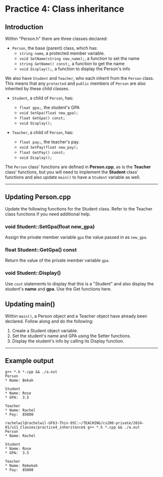 # Practice 4: Class inheritance

## Introduction

Within "Person.h" there are three classes declared:

- `Person`, the base (parent) class, which has:
    - `string name`, a protected member variable.
    - `void SetName(string new_name);`, a function to set the name
    - `string GetName() const;`, a function to get the name
    - `void Display();`, a function to display the Person's info

We also have `Student` and `Teacher`, who each inherit from the `Person` class. This means that any `protected` and `public` members of `Person` are also inherited by these child classes.

- `Student`, a child of `Person`, has:
    - `float gpa;`, the student's GPA
    - `void SetGpa(float new_gpa);`
    - `float GetGpa() const;`
    - `void Display();`

- `Teacher`, a child of `Person`, has:
    - `float pay;`, the teacher's pay.
    - `void SetPay(float new_pay);`
    - `float GetPay() const;`
    - `void Display();`

The `Person` class' functions are defined in **Person.cpp**, as is the **Teacher** class' functions, but you will need to implement the **Student** class' functions and also update `main()` to have a `Student` variable as well.

-------------------------------------------------------------------------------

## Updating Person.cpp

Update the following functions for the Student class. Refer to the Teacher class functions if you need additional help.

### void Student::SetGpa(float new_gpa)

Assign the private member variable `gpa` the value passed in as `new_gpa`.

### float Student::GetGpa() const

Return the value of the private member variable `gpa`.

### void Student::Display()

Use `cout` statements to display that this is a "Student" and
also display the student's **name** and **gpa**. Use the Get functions here.

## Updating main()

Within `main()`, a Person object and a Teacher object have already been declared. Follow along and do the following:

1. Create a Student object variable.
2. Set the student's name and GPA using the Setter functions.
3. Display the student's info by calling its Display function.

-------------------------------------------------------------------------------

## Example output

```
g++ *.h *.cpp && ./a.out
Person
* Name: Bekah

Student
* Name: Rose
* GPA:  3.5

Teacher
* Name: Rachel
* Pay:  85000

rachelwil@rachelwil-GF63-Thin-9SC:~/TEACHING/cs200-private/2024-01/u11_Classes/practice4_inheritance$ g++ *.h *.cpp && ./a.out
Person
* Name: Rachel

Student
* Name: Rose
* GPA:  3.5

Teacher
* Name: Rebekah
* Pay:  85000
```